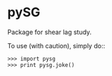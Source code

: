 # pySG
Package for shear lag study.

To use (with caution), simply do::

    >>> import pysg
    >>> print pysg.joke()
